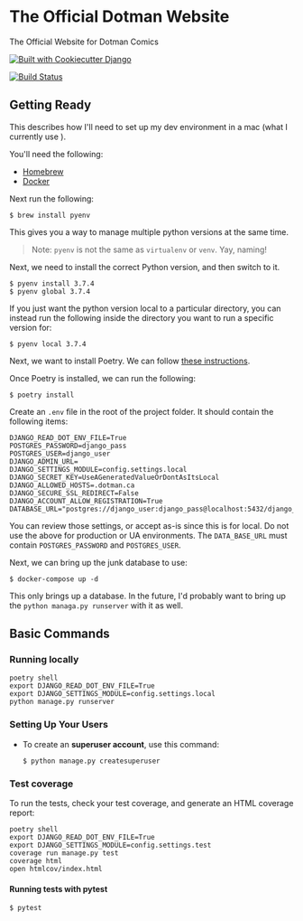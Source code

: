 # The Official Dotman Website

The Official Website for Dotman Comics

[![Built with Cookiecutter Django](https://img.shields.io/badge/built%20with-Cookiecutter%20Django-ff69b4.svg)](https://github.com/pydanny/cookiecutter-django/)

[![Build Status](https://travis-ci.com/evanepio/dotmanca.svg?branch=master)](https://travis-ci.com/evanepio/dotmanca)

## Getting Ready

This describes how I'll need to set up my dev environment in a mac (what I currently use ).

You'll need the following:

- [Homebrew](https://brew.sh/)
- [Docker](https://www.docker.com/get-docker)

Next run the following:

    $ brew install pyenv

This gives you a way to manage multiple python versions at the same time.

> Note: `pyenv` is not the same as `virtualenv` or `venv`. Yay, naming!

Next, we need to install the correct Python version, and then switch to it.

    $ pyenv install 3.7.4
    $ pyenv global 3.7.4

If you just want the python version local to a particular directory, you can instead run the following inside the directory you want to run a specific version for:

    $ pyenv local 3.7.4

Next, we want to install Poetry. We can follow [these instructions](https://poetry.eustace.io/docs/).

Once Poetry is installed, we can run the following:

    $ poetry install

Create an `.env` file in the root of the project folder. It should contain the following items:

```
DJANGO_READ_DOT_ENV_FILE=True
POSTGRES_PASSWORD=django_pass
POSTGRES_USER=django_user
DJANGO_ADMIN_URL=
DJANGO_SETTINGS_MODULE=config.settings.local
DJANGO_SECRET_KEY=UseAGeneratedValueOrDontAsItsLocal
DJANGO_ALLOWED_HOSTS=.dotman.ca
DJANGO_SECURE_SSL_REDIRECT=False
DJANGO_ACCOUNT_ALLOW_REGISTRATION=True
DATABASE_URL="postgres://django_user:django_pass@localhost:5432/django_user"
```

You can review those settings, or accept as-is since this is for local. Do not use the above for production or UA environments. The `DATA_BASE_URL` must contain `POSTGRES_PASSWORD` and `POSTGRES_USER`.

Next, we can bring up the junk database to use:

    $ docker-compose up -d

This only brings up a database. In the future, I'd probably want to bring up the `python managa.py runserver` with it as well.

## Basic Commands

### Running locally

```
poetry shell
export DJANGO_READ_DOT_ENV_FILE=True
export DJANGO_SETTINGS_MODULE=config.settings.local
python manage.py runserver
```

### Setting Up Your Users

- To create an **superuser account**, use this command:

      $ python manage.py createsuperuser

### Test coverage

To run the tests, check your test coverage, and generate an HTML
coverage report:

```
poetry shell
export DJANGO_READ_DOT_ENV_FILE=True
export DJANGO_SETTINGS_MODULE=config.settings.test
coverage run manage.py test
coverage html
open htmlcov/index.html
```

#### Running tests with pytest

    $ pytest
